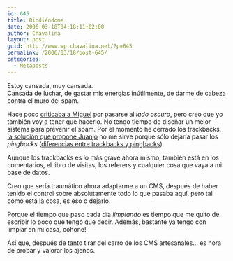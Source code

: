 ```yaml
---
id: 645
title: Rindiéndome
date: 2006-03-18T04:18:11+02:00
author: Chavalina
layout: post
guid: http://www.wp.chavalina.net/?p=645
permalink: /2006/03/18/post-645/
categories:
  - Metaposts
---
```

Estoy cansada, muy cansada.  
Cansada de luchar, de gastar mis energ&iacute;as in&uacute;tilmente, de darme de cabeza contra el muro del spam.

Hace poco <a href="http://chavalina.net/comentar.php?idpost=617&#038;q=" target="_blank">criticaba a Miguel</a> por pasarse al _lado oscuro_, pero creo que yo también voy a tener que hacerlo. No tengo tiempo de dise&ntilde;ar un mejor sistema para prevenir el spam. Por el momento he cerrado los trackbacks, <a href="http://blackshell.usebox.net/archivo/794.php" target="_blank">la solución que propone Juanjo</a> no me sirve porque sólo dejar&iacute;a pasar los _pingbacks_ (<a href="http://chavalina.net/comentar.php?idpost=514" target="_blank">diferencias entre trackbacks y pingbacks</a>).

Aunque los trackbacks es lo más grave ahora mismo, también está en los comentarios, el libro de visitas, los referers y cualquier cosa que vaya a mi base de datos.

Creo que ser&iacute;a traumático ahora adaptarme a un CMS, después de haber tenido el control sobre absolutamente todo lo que pasaba aqu&iacute;, pero tal como está la cosa, es eso o dejarlo.

Porque el tiempo que paso cada d&iacute;a _limpiando_ es tiempo que me quito de escribir lo poco que tengo que decir. Además, bastante ya tengo con limpiar en mi casa, cohone!

As&iacute; que, después de tanto tirar del carro de los CMS artesanales… es hora de probar y valorar los ajenos.